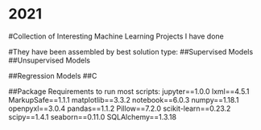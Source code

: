 # 2021

#Collection of Interesting Machine Learning Projects I have done

#They have been assembled by best solution type:
##Supervised Models
##Unsupervised Models

##Regression Models
##C

##Package Requirements to run most scripts:
jupyter==1.0.0
lxml==4.5.1
MarkupSafe==1.1.1
matplotlib==3.3.2
notebook==6.0.3
numpy==1.18.1
openpyxl==3.0.4
pandas==1.1.2
Pillow==7.2.0
scikit-learn==0.23.2
scipy==1.4.1
seaborn==0.11.0
SQLAlchemy==1.3.18

